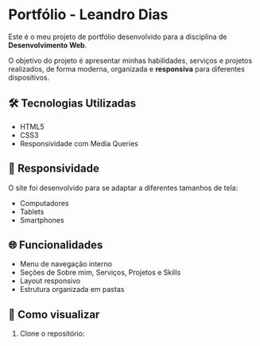 # Portfólio - Leandro Dias

Este é o meu projeto de portfólio desenvolvido para a disciplina de **Desenvolvimento Web**.

O objetivo do projeto é apresentar minhas habilidades, serviços e projetos realizados, de forma moderna, organizada e **responsiva** para diferentes dispositivos.


## 🛠️ Tecnologias Utilizadas

- HTML5
- CSS3
- Responsividade com Media Queries

## 📱 Responsividade

O site foi desenvolvido para se adaptar a diferentes tamanhos de tela:
- Computadores
- Tablets
- Smartphones

## 🌐 Funcionalidades

- Menu de navegação interno
- Seções de Sobre mim, Serviços, Projetos e Skills
- Layout responsivo
- Estrutura organizada em pastas

## 🚀 Como visualizar

1. Clone o repositório:
